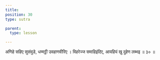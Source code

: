 ```yaml
---
title: 
position: 30
type: sutra

parent:
  type: lesson

---
```


अणिहे सहिए सुसंवुडे, धम्मट्ठी उवहाणवीरिए । 
विहरेज्ज समाहिइंदिए, आयहियं खु दुहेण लब्भइ ॥ ३० ॥